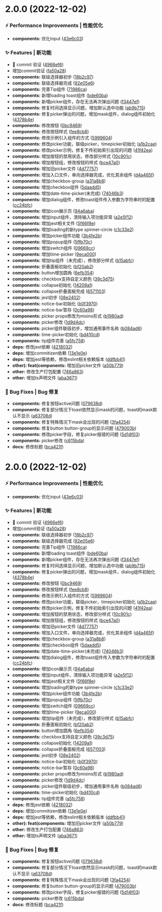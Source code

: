 # 2.0.0 (2022-12-02)


### ⚡ Performance Improvements | 性能优化

* **components:** 优化input ([43e6c03](https://github.com/370295005/nash-ui/commit/43e6c03))


### ✨ Features | 新功能

* 🎸 commit 验证 ([4966ef6](https://github.com/370295005/nash-ui/commit/4966ef6))
* 增加commit验证 ([fa50a28](https://github.com/370295005/nash-ui/commit/fa50a28))
* **components:** 联级选择器初步 ([18b2c97](https://github.com/370295005/nash-ui/commit/18b2c97))
* **components:** 联级选择器完成 ([92e05e6](https://github.com/370295005/nash-ui/commit/92e05e6))
* **components:** 完善Tip组件 ([71986ca](https://github.com/370295005/nash-ui/commit/71986ca))
* **components:** 新增loading toast组件 ([bde60ba](https://github.com/370295005/nash-ui/commit/bde60ba))
* **components:** 新增picker组件，存在无法再次弹出问题 ([f3447ef](https://github.com/370295005/nash-ui/commit/f3447ef))
* **components:** 修复时间选择显示问题，增加默认选中功能 ([ab9b715](https://github.com/370295005/nash-ui/commit/ab9b715))
* **components:** 修复picker弹出的问题，增加mask组件，dialog组件初始化 ([4378b4e](https://github.com/370295005/nash-ui/commit/4378b4e))
* **components:** 修改按钮 ([0bc9469](https://github.com/370295005/nash-ui/commit/0bc9469))
* **components:** 修改按钮样式 ([fee8cb8](https://github.com/370295005/nash-ui/commit/fee8cb8))
* **components:** 修改示例引入组件的方式 ([5999604](https://github.com/370295005/nash-ui/commit/5999604))
* **components:** 修改picker功能，联级picker，timepicker初始化 ([a1b2cae](https://github.com/370295005/nash-ui/commit/a1b2cae))
* **components:** 修改picker示例，修复不传初始索引出现的问题 ([41f42ea](https://github.com/370295005/nash-ui/commit/41f42ea))
* **components:** 增加按钮的禁用状态，修改部分样式 ([10c901c](https://github.com/370295005/nash-ui/commit/10c901c))
* **components:** 增加按钮组，修改按钮的样式 ([bce47a0](https://github.com/370295005/nash-ui/commit/bce47a0))
* **components:** 增加旧picker文件 ([4d77757](https://github.com/370295005/nash-ui/commit/4d77757))
* **components:** 增加入口文件，单向选择器完成，优化其余组件 ([d4a465f](https://github.com/370295005/nash-ui/commit/d4a465f))
* **components:** 增加checkbox-group ([a31a8b8](https://github.com/370295005/nash-ui/commit/a31a8b8))
* **components:** 增加checkbox组件 ([5daadd5](https://github.com/370295005/nash-ui/commit/5daadd5))
* **components:** 增加date-time-picker(未完成) ([74046b3](https://github.com/370295005/nash-ui/commit/74046b3))
* **components:** 增加dialog组件，修改toast组件传入参数为字符串时的配置 ([cc24bfc](https://github.com/370295005/nash-ui/commit/cc24bfc))
* **components:** 增加icon展示页 ([94a6aba](https://github.com/370295005/nash-ui/commit/94a6aba))
* **components:** 增加input组件，清除输入项功能异常 ([a2e5f12](https://github.com/370295005/nash-ui/commit/a2e5f12))
* **components:** 增加jest相关文件 ([5f66f8e](https://github.com/370295005/nash-ui/commit/5f66f8e))
* **components:** 增加loading的新type spinner-circle ([c1c33e2](https://github.com/370295005/nash-ui/commit/c1c33e2))
* **components:** 增加picker组件功能 ([3b4fe2b](https://github.com/370295005/nash-ui/commit/3b4fe2b))
* **components:** 增加popup组件 ([5ffb70c](https://github.com/370295005/nash-ui/commit/5ffb70c))
* **components:** 增加switch组件 ([09669cc](https://github.com/370295005/nash-ui/commit/09669cc))
* **components:** 增加time-picker ([9eca000](https://github.com/370295005/nash-ui/commit/9eca000))
* **components:** 增加tip组件（未完成），修改部分样式 ([b15abfc](https://github.com/370295005/nash-ui/commit/b15abfc))
* **components:** 折叠面板初始化 ([bf20ab2](https://github.com/370295005/nash-ui/commit/bf20ab2))
* **components:** button增加圆角 ([6efb354](https://github.com/370295005/nash-ui/commit/6efb354))
* **components:** checkbox支持自定义颜色 ([39c3d75](https://github.com/370295005/nash-ui/commit/39c3d75))
* **components:** collapse初始化 ([14209a1](https://github.com/370295005/nash-ui/commit/14209a1))
* **components:** collapse折叠面板完成 ([6571103](https://github.com/370295005/nash-ui/commit/6571103))
* **components:** jest初步 ([08e2402](https://github.com/370295005/nash-ui/commit/08e2402))
* **components:** notice-bar初始化 ([b0f3970](https://github.com/370295005/nash-ui/commit/b0f3970))
* **components:** notice-bar暂存 ([0c60a98](https://github.com/370295005/nash-ui/commit/0c60a98))
* **components:** picker props修改为mixins形式 ([b1980ad](https://github.com/370295005/nash-ui/commit/b1980ad))
* **components:** picker修改 ([1d9d4dc](https://github.com/370295005/nash-ui/commit/1d9d4dc))
* **components:** picker组件联级初步，增加通用事件名称 ([b084ad6](https://github.com/370295005/nash-ui/commit/b084ad6))
* **components:** time-picker初始化 ([bd410cd](https://github.com/370295005/nash-ui/commit/bd410cd))
* **components:** tip组件完善 ([a5fc758](https://github.com/370295005/nash-ui/commit/a5fc758))
* **deps:** 修改jest依赖 ([4218032](https://github.com/370295005/nash-ui/commit/4218032))
* **deps:** 增加commitizen依赖 ([13e1e0e](https://github.com/370295005/nash-ui/commit/13e1e0e))
* **deps:** 增加jest等依赖，修改eslint相关依赖版本 ([ddfbb41](https://github.com/370295005/nash-ui/commit/ddfbb41))
* **other): feat(components:** 增加旧picker文件 ([a50b779](https://github.com/370295005/nash-ui/commit/a50b779))
* **other:** 修改生产打包配置 ([746a863](https://github.com/370295005/nash-ui/commit/746a863))
* **other:** 增加ts声明文件 ([aba3671](https://github.com/370295005/nash-ui/commit/aba3671))


### 🐛 Bug Fixes | Bug 修复

* **components:** 修复按钮active问题 ([079638d](https://github.com/370295005/nash-ui/commit/079638d))
* **components:** 修复部分情况下toast依然显示mask的问题，toast的mask默认不显示 ([a63708d](https://github.com/370295005/nash-ui/commit/a63708d))
* **components:** 修复特殊情况下mask会出现的问题 ([3fa4254](https://github.com/370295005/nash-ui/commit/3fa4254))
* **components:** 修复button button-group的显示问题 ([479003b](https://github.com/370295005/nash-ui/commit/479003b))
* **components:** 修改picker字段，修复picker报错的问题 ([5d14f03](https://github.com/370295005/nash-ui/commit/5d14f03))
* **components:** picker修改 ([c615bda](https://github.com/370295005/nash-ui/commit/c615bda))
* **docs:** 修改标题 ([bca421f](https://github.com/370295005/nash-ui/commit/bca421f))



# 2.0.0 (2022-12-02)


### ⚡ Performance Improvements | 性能优化

* **components:** 优化input ([43e6c03](https://github.com/370295005/nash-ui/commit/43e6c03))


### ✨ Features | 新功能

* 🎸 commit 验证 ([4966ef6](https://github.com/370295005/nash-ui/commit/4966ef6))
* 增加commit验证 ([fa50a28](https://github.com/370295005/nash-ui/commit/fa50a28))
* **components:** 联级选择器初步 ([18b2c97](https://github.com/370295005/nash-ui/commit/18b2c97))
* **components:** 联级选择器完成 ([92e05e6](https://github.com/370295005/nash-ui/commit/92e05e6))
* **components:** 完善Tip组件 ([71986ca](https://github.com/370295005/nash-ui/commit/71986ca))
* **components:** 新增loading toast组件 ([bde60ba](https://github.com/370295005/nash-ui/commit/bde60ba))
* **components:** 新增picker组件，存在无法再次弹出问题 ([f3447ef](https://github.com/370295005/nash-ui/commit/f3447ef))
* **components:** 修复时间选择显示问题，增加默认选中功能 ([ab9b715](https://github.com/370295005/nash-ui/commit/ab9b715))
* **components:** 修复picker弹出的问题，增加mask组件，dialog组件初始化 ([4378b4e](https://github.com/370295005/nash-ui/commit/4378b4e))
* **components:** 修改按钮 ([0bc9469](https://github.com/370295005/nash-ui/commit/0bc9469))
* **components:** 修改按钮样式 ([fee8cb8](https://github.com/370295005/nash-ui/commit/fee8cb8))
* **components:** 修改示例引入组件的方式 ([5999604](https://github.com/370295005/nash-ui/commit/5999604))
* **components:** 修改picker功能，联级picker，timepicker初始化 ([a1b2cae](https://github.com/370295005/nash-ui/commit/a1b2cae))
* **components:** 修改picker示例，修复不传初始索引出现的问题 ([41f42ea](https://github.com/370295005/nash-ui/commit/41f42ea))
* **components:** 增加按钮的禁用状态，修改部分样式 ([10c901c](https://github.com/370295005/nash-ui/commit/10c901c))
* **components:** 增加按钮组，修改按钮的样式 ([bce47a0](https://github.com/370295005/nash-ui/commit/bce47a0))
* **components:** 增加旧picker文件 ([4d77757](https://github.com/370295005/nash-ui/commit/4d77757))
* **components:** 增加入口文件，单向选择器完成，优化其余组件 ([d4a465f](https://github.com/370295005/nash-ui/commit/d4a465f))
* **components:** 增加checkbox-group ([a31a8b8](https://github.com/370295005/nash-ui/commit/a31a8b8))
* **components:** 增加checkbox组件 ([5daadd5](https://github.com/370295005/nash-ui/commit/5daadd5))
* **components:** 增加date-time-picker(未完成) ([74046b3](https://github.com/370295005/nash-ui/commit/74046b3))
* **components:** 增加dialog组件，修改toast组件传入参数为字符串时的配置 ([cc24bfc](https://github.com/370295005/nash-ui/commit/cc24bfc))
* **components:** 增加icon展示页 ([94a6aba](https://github.com/370295005/nash-ui/commit/94a6aba))
* **components:** 增加input组件，清除输入项功能异常 ([a2e5f12](https://github.com/370295005/nash-ui/commit/a2e5f12))
* **components:** 增加jest相关文件 ([5f66f8e](https://github.com/370295005/nash-ui/commit/5f66f8e))
* **components:** 增加loading的新type spinner-circle ([c1c33e2](https://github.com/370295005/nash-ui/commit/c1c33e2))
* **components:** 增加picker组件功能 ([3b4fe2b](https://github.com/370295005/nash-ui/commit/3b4fe2b))
* **components:** 增加popup组件 ([5ffb70c](https://github.com/370295005/nash-ui/commit/5ffb70c))
* **components:** 增加switch组件 ([09669cc](https://github.com/370295005/nash-ui/commit/09669cc))
* **components:** 增加time-picker ([9eca000](https://github.com/370295005/nash-ui/commit/9eca000))
* **components:** 增加tip组件（未完成），修改部分样式 ([b15abfc](https://github.com/370295005/nash-ui/commit/b15abfc))
* **components:** 折叠面板初始化 ([bf20ab2](https://github.com/370295005/nash-ui/commit/bf20ab2))
* **components:** button增加圆角 ([6efb354](https://github.com/370295005/nash-ui/commit/6efb354))
* **components:** checkbox支持自定义颜色 ([39c3d75](https://github.com/370295005/nash-ui/commit/39c3d75))
* **components:** collapse初始化 ([14209a1](https://github.com/370295005/nash-ui/commit/14209a1))
* **components:** collapse折叠面板完成 ([6571103](https://github.com/370295005/nash-ui/commit/6571103))
* **components:** jest初步 ([08e2402](https://github.com/370295005/nash-ui/commit/08e2402))
* **components:** notice-bar初始化 ([b0f3970](https://github.com/370295005/nash-ui/commit/b0f3970))
* **components:** notice-bar暂存 ([0c60a98](https://github.com/370295005/nash-ui/commit/0c60a98))
* **components:** picker props修改为mixins形式 ([b1980ad](https://github.com/370295005/nash-ui/commit/b1980ad))
* **components:** picker修改 ([1d9d4dc](https://github.com/370295005/nash-ui/commit/1d9d4dc))
* **components:** picker组件联级初步，增加通用事件名称 ([b084ad6](https://github.com/370295005/nash-ui/commit/b084ad6))
* **components:** time-picker初始化 ([bd410cd](https://github.com/370295005/nash-ui/commit/bd410cd))
* **components:** tip组件完善 ([a5fc758](https://github.com/370295005/nash-ui/commit/a5fc758))
* **deps:** 修改jest依赖 ([4218032](https://github.com/370295005/nash-ui/commit/4218032))
* **deps:** 增加commitizen依赖 ([13e1e0e](https://github.com/370295005/nash-ui/commit/13e1e0e))
* **deps:** 增加jest等依赖，修改eslint相关依赖版本 ([ddfbb41](https://github.com/370295005/nash-ui/commit/ddfbb41))
* **other): feat(components:** 增加旧picker文件 ([a50b779](https://github.com/370295005/nash-ui/commit/a50b779))
* **other:** 修改生产打包配置 ([746a863](https://github.com/370295005/nash-ui/commit/746a863))
* **other:** 增加ts声明文件 ([aba3671](https://github.com/370295005/nash-ui/commit/aba3671))


### 🐛 Bug Fixes | Bug 修复

* **components:** 修复按钮active问题 ([079638d](https://github.com/370295005/nash-ui/commit/079638d))
* **components:** 修复部分情况下toast依然显示mask的问题，toast的mask默认不显示 ([a63708d](https://github.com/370295005/nash-ui/commit/a63708d))
* **components:** 修复特殊情况下mask会出现的问题 ([3fa4254](https://github.com/370295005/nash-ui/commit/3fa4254))
* **components:** 修复button button-group的显示问题 ([479003b](https://github.com/370295005/nash-ui/commit/479003b))
* **components:** 修改picker字段，修复picker报错的问题 ([5d14f03](https://github.com/370295005/nash-ui/commit/5d14f03))
* **components:** picker修改 ([c615bda](https://github.com/370295005/nash-ui/commit/c615bda))
* **docs:** 修改标题 ([bca421f](https://github.com/370295005/nash-ui/commit/bca421f))



